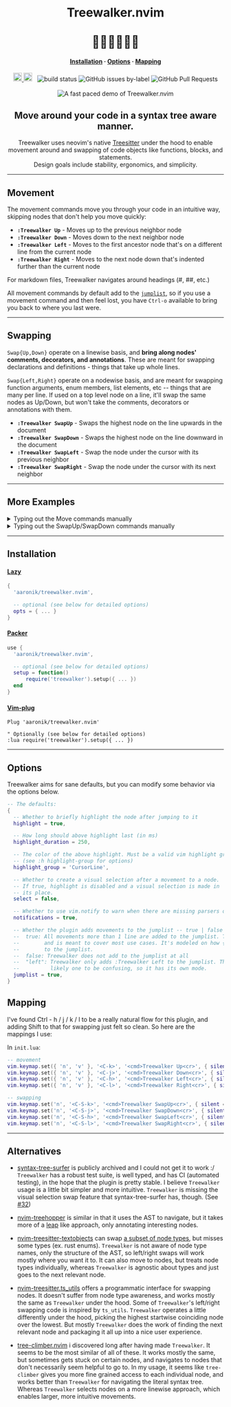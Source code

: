 <div align="center">
    <h1>Treewalker.nvim<br><br>🌳🌲🌴🌲🌴🌳</h1>
    <h4 align="center">
        <a href="#Installation">Installation</a>
        ·
        <a href="#Options">Options</a>
        ·
        <a href="#Mapping">Mapping</a>
    </h4>
    <a href="https://neovim.io/">
        <img alt="Neovim" style="height: 20px;" src="https://img.shields.io/badge/NeoVim-%2357A143.svg?&amp;style=for-the-badge&amp;logo=neovim&amp;logoColor=white">
    </a>
    <img alt="100% Lua" src="https://img.shields.io/badge/100%25_lua-purple" height="20px">
    <span>&nbsp;</span>
    <img src="https://github.com/aaronik/treewalker.nvim/actions/workflows/test.yml/badge.svg" alt="build status">
    <img src="https://img.shields.io/github/issues/aaronik/treewalker.nvim/bug?label=bugs" alt="GitHub issues by-label">
    <img src="https://img.shields.io/github/issues-pr/aaronik/treewalker.nvim" alt="GitHub Pull Requests">
</div>

<br>

<div align="center">
    <img src="https://github.com/user-attachments/assets/4d23af49-bd94-412a-bc8c-d546df6775df" alt="A fast paced demo of Treewalker.nvim">
</div>

<div align="center">
    <h2>Move around your code in a syntax tree aware manner.</h2>
    <p>
        Treewalker uses neovim's native <a href="https://github.com/tree-sitter/tree-sitter">Treesitter</a>
        under the hood to enable movement around and swapping of code objects like
        functions, blocks, and statements.
        <br/>
        Design goals include stability, ergonomics, and simplicity.
    </p>
</div>

---

## Movement

The movement commands move you through your code in an intuitive way, skipping nodes that don't help you move quickly:

* **`:Treewalker Up`** - Moves up to the previous neighbor node
* **`:Treewalker Down`** - Moves down to the next neighbor node
* **`:Treewalker Left`** - Moves to the first ancestor node that's on a different line from the current node
* **`:Treewalker Right`** - Moves to the next node down that's indented further than the current node

For markdown files, Treewalker navigates around headings (#, ##, etc.)

All movement commands by default add to the [`jumplist`](https://neovim.io/doc/user/motion.html#jumplist), so if you use a movement command
and then feel lost, you have `Ctrl-o` available to bring you back to where you last were.

---

## Swapping

`Swap{Up,Down}` operate on a linewise basis, and **bring along nodes' comments, decorators, and annotations**.
These are meant for swapping declarations and definitions - things that take up whole lines.

`Swap{Left,Right}` operate on a nodewise basis, and are meant for swapping function arguments, enum members,
list elements, etc -- things that are many per line. If used on a top level node on a line, it'll swap
the same nodes as Up/Down, but won't take the comments, decorators or annotations with them.

* **`:Treewalker SwapUp`** - Swaps the highest node on the line upwards in the document
* **`:Treewalker SwapDown`** - Swaps the highest node on the line downward in the document
* **`:Treewalker SwapLeft`** - Swap the node under the cursor with its previous neighbor
* **`:Treewalker SwapRight`** - Swap the node under the cursor with its next neighbor

---

## More Examples

<details>
<summary>Typing out the Move commands manually</summary>
<img src="static/slow_move_demo.gif" alt="A demo of moving around some code slowly typing out each Treewalker move command">
</details>

<details>
<summary>Typing out the SwapUp/SwapDown commands manually</summary>
<img src="static/slow_swap_demo.gif" alt="A demo of swapping code slowly using Treewalker swap commands">
</details>

---

## Installation

#### [Lazy](https://github.com/folke/lazy.nvim)
```lua
{
  'aaronik/treewalker.nvim',

  -- optional (see below for detailed options)
  opts = { ... }
}
```

#### [Packer](https://github.com/wbthomason/packer.nvim)
```lua
use {
  'aaronik/treewalker.nvim',

  -- optional (see below for detailed options)
  setup = function()
      require('treewalker').setup({ ... })
  end
}
```

#### [Vim-plug](https://github.com/junegunn/vim-plug)
```vimscript
Plug 'aaronik/treewalker.nvim'

" Optionally (see below for detailed options)
:lua require('treewalker').setup({ ... })
```

---

## Options

Treewalker aims for sane defaults, but you can modify some behavior via the
options below.

```lua
-- The defaults:
{
  -- Whether to briefly highlight the node after jumping to it
  highlight = true,

  -- How long should above highlight last (in ms)
  highlight_duration = 250,

  -- The color of the above highlight. Must be a valid vim highlight group.
  -- (see :h highlight-group for options)
  highlight_group = 'CursorLine',

  -- Whether to create a visual selection after a movement to a node.
  -- If true, highlight is disabled and a visual selection is made in
  -- its place.
  select = false,

  -- Whether to use vim.notify to warn when there are missing parsers or incorrect options
  notifications = true,

  -- Whether the plugin adds movements to the jumplist -- true | false | 'left'
  --  true: All movements more than 1 line are added to the jumplist. This is the default,
  --        and is meant to cover most use cases. It's modeled on how { and } natively add
  --        to the jumplist.
  --  false: Treewalker does not add to the jumplist at all
  --  "left": Treewalker only adds :Treewalker Left to the jumplist. This is usually the most
  --          likely one to be confusing, so it has its own mode.
  jumplist = true,
}
```

## Mapping

I've found Ctrl - h / j / k / l to be a really natural flow for this plugin, and adding
Shift to that for swapping just felt so clean. So here are the mappings I use:

In `init.lua`:

```lua
-- movement
vim.keymap.set({ 'n', 'v' }, '<C-k>', '<cmd>Treewalker Up<cr>', { silent = true })
vim.keymap.set({ 'n', 'v' }, '<C-j>', '<cmd>Treewalker Down<cr>', { silent = true })
vim.keymap.set({ 'n', 'v' }, '<C-h>', '<cmd>Treewalker Left<cr>', { silent = true })
vim.keymap.set({ 'n', 'v' }, '<C-l>', '<cmd>Treewalker Right<cr>', { silent = true })

-- swapping
vim.keymap.set('n', '<C-S-k>', '<cmd>Treewalker SwapUp<cr>', { silent = true })
vim.keymap.set('n', '<C-S-j>', '<cmd>Treewalker SwapDown<cr>', { silent = true })
vim.keymap.set('n', '<C-S-h>', '<cmd>Treewalker SwapLeft<cr>', { silent = true })
vim.keymap.set('n', '<C-S-l>', '<cmd>Treewalker SwapRight<cr>', { silent = true })
```

---

## Alternatives

* [syntax-tree-surfer](https://github.com/ziontee113/syntax-tree-surfer)
is publicly archived and I could not get it to work :/
`Treewalker` has a robust test suite, is well typed, and has CI
(automated testing), in the hope that the plugin is pretty
stable. I believe `Treewalker` usage is a little bit simpler and more intuitive.
`Treewalker` is missing the visual selection swap feature that syntax-tree-surfer
has, though. (See [#32](https://github.com/aaronik/treewalker.nvim/issues/32))

* [nvim-treehopper](https://github.com/mfussenegger/nvim-treehopper)
is similar in that it uses the AST to navigate, but it takes more of a
[leap](https://github.com/ggandor/leap.nvim) like approach, only annotating
interesting nodes.

* [nvim-treesitter-textobjects](https://github.com/nvim-treesitter/nvim-treesitter-textobjects)
can swap
[a subset of node types](https://github.com/nvim-treesitter/nvim-treesitter-textobjects?tab=readme-ov-file#built-in-textobjects),
but misses some types (ex. rust enums). `Treewalker` is not aware of node type
names, only the structure of the AST, so left/right swaps will work mostly
where you want it to. It can also move to nodes, but treats node types individually,
whereas `Treewalker` is agnostic about types and just goes to the next relevant node.

* [nvim-treesitter.ts_utils](https://github.com/nvim-treesitter/nvim-treesitter/blob/master/lua/nvim-treesitter/ts_utils.lua)
offers a programmatic interface for swapping nodes. It doesn't suffer from node
type awareness, and works mostly the same as `Treewalker` under the hood. Some
of `Treewalker`'s left/right swapping code is inspired by `ts_utils`.
`Treewalker` operates a little differently under the hood, picking the highest
startwise coinciding node over the lowest. But mostly `Treewalker` does the work of
finding the next relevant node and packaging it all up into a nice user experience.

* [tree-climber.nvim](https://github.com/drybalka/tree-climber.nvim)
i discovered long after having made `Treewalker`. It seems to be the most
similar of all of these. It works mostly the same, but sometimes gets stuck on
certain nodes, and navigates to nodes that don't necessarily seem helpful to
go to. In my usage, it seems like `tree-climber` gives you more fine grained
access to each individual node, and works better than `Treewalker` for
navigating the literal syntax tree. Whereas `Treewalker` selects nodes on a
more linewise approach, which enables larger, more intuitive movements.

